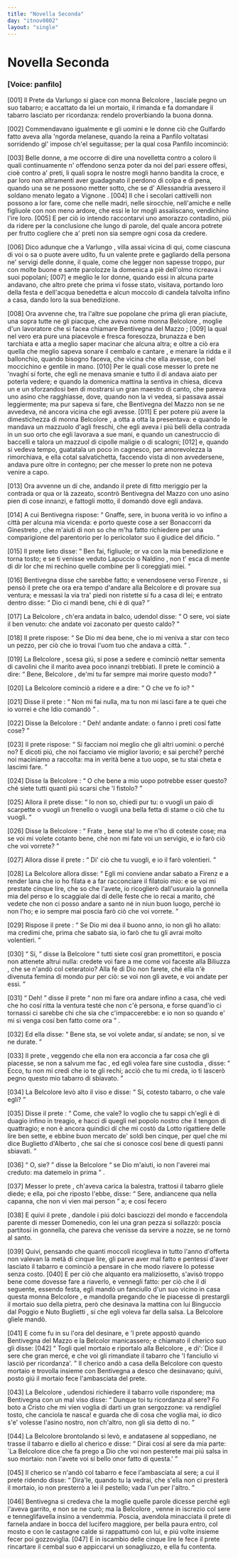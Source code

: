 ```yaml
---
title: "Novella Seconda"
day: "itnov0802"
layout: "single"
---
```

<div id="nov0802" type="novella" who="panfilo">
 <h1>
  Novella Seconda
 </h1>
 <p>
  <h3>
   [Voice: panfilo]
  </h3>
 </p>
 <argument>
  <p>
   <a name="p08020001">
    [001]
   </a>
   <name persref="prete-0802" type="person">
    Il Prete da Varlungo
   </name>
   si giace con
   <name persref="belcolore" type="person">
    monna Belcolore
   </name>
   , lasciale pegno un suo tabarro; e accattato da lei un mortaio, il rimanda e fa domandare il tabarro lasciato per ricordanza: rendelo proverbiando la buona donna.
  </p>
 </argument>
 <div3 type="commentary" who="author">
  <p>
   <a name="p08020002">
    [002]
   </a>
   Commendavano igualmente e gli uomini e le donne ci&ograve; che
   <name persref="gulfardo" type="person">
    Gulfardo
   </name>
   fatto aveva alla 'ngorda melanese, quando
   <name persref="lauretta" type="person">
    la reina
   </name>
   a
   <name persref="panfilo" type="person">
    Panfilo
   </name>
   voltatasi sorridendo gl' impose ch'el seguitasse; per la qual cosa
   <name persref="panfilo" type="person">
    Panfilo
   </name>
   incominci&ograve;:
  </p>
 </div3>
 <div3 type="commentary" who="panfilo">
  <p>
   <a name="p08020003">
    [003]
   </a>
   Belle donne, a me occorre di dire una novelletta contro a coloro li quali continuamente n' offendono senza poter da noi del pari essere offesi, cio&egrave; contro a' preti, li quali sopra le nostre mogli hanno bandita la croce, e par loro non altramenti aver guadagnato il perdono di colpa e di pena, quando una se ne possono metter sotto, che se d'
   <name placeref="alessandriaeg" type="place">
    Allessandria
   </name>
   avessero il soldano menato legato a
   <name placeref="avignone" type="place">
    Vignone
   </name>
   .
   <a name="p08020004">
    [004]
   </a>
   Il che i secolari cattivelli non possono a lor fare, come che nelle madri, nelle sirocchie, nell'amiche e nelle figliuole con non meno ardore, che essi le lor mogli assaliscano, vendichino l'ire loro.
   <a name="p08020005">
    [005]
   </a>
   E per ci&ograve; io intendo raccontarvi uno amorazzo contadino, pi&uacute; da ridere per la conclusione che lungo di parole, del quale ancora potrete per frutto cogliere che a' preti non sia sempre ogni cosa da credere.
  </p>
 </div3>
 <p>
  <a name="p08020006">
   [006]
  </a>
  Dico adunque che a
  <name placeref="varlungo" type="place">
   Varlungo
  </name>
  , villa assai vicina di qui, come ciascuna di voi o sa o puote avere udito, fu un valente
  <name persref="prete-0802" type="person">
   prete
  </name>
  e gagliardo della persona ne' servigi delle donne, il quale, come che legger non sapesse troppo, pur con molte buone e sante parolozze la domenica a pi&egrave; dell'olmo ricreava i suoi popolani;
  <a name="p08020007">
   [007]
  </a>
  e meglio le lor donne, quando essi in alcuna parte andavano, che altro prete che prima vi fosse stato, visitava, portando loro della festa e dell'acqua benedetta e alcun moccolo di candela talvolta infino a casa, dando loro la sua benedizione.
 </p>
 <p>
  <a name="p08020008">
   [008]
  </a>
  Ora avvenne che, tra l'altre sue popolane che prima gli eran piaciute, una sopra tutte ne gli piacque, che aveva nome
  <name persref="belcolore" type="person">
   monna Belcolore
  </name>
  , moglie d'un lavoratore che si facea chiamare
  <name persref="bentivegnamazzo" type="person">
   Bentivegna del Mazzo
  </name>
  ;
  <a name="p08020009">
   [009]
  </a>
  la qual nel vero era pure una piacevole e fresca foresozza, brunazza e ben tarchiata e atta a meglio saper macinar che alcuna altra; e oltre a ci&ograve; era quella che meglio sapeva sonare il cembalo e cantare
  <title type="song">
   L'acqua corre la borrana
  </title>
  , e menare la ridda e il ballonchio, quando bisogno faceva, che vicina che ella avesse, con bel moccichino e gentile in mano.
  <a name="p08020010">
   [010]
  </a>
  Per le quali cose messer lo
  <name persref="prete-0802" type="person">
   prete
  </name>
  ne 'nvagh&iacute; s&iacute; forte, che egli ne menava smanie e tutto il d&iacute; andava aiato per poterla vedere; e quando la domenica mattina la sentiva in chiesa, diceva un
  <title type="song">
   Kyrie
  </title>
  e un
  <title type="song">
   Sanctus
  </title>
  sforzandosi ben di mostrarsi un gran maestro di canto, che pareva uno asino che ragghiasse, dove, quando non la vi vedea, si passava assai leggiermente; ma pur sapeva s&iacute; fare, che
  <name persref="bentivegnamazzo" type="person">
   Bentivegna del Mazzo
  </name>
  non se ne avvedeva, n&eacute; ancora vicina che egli avesse.
  <a name="p08020011">
   [011]
  </a>
  E per potere pi&uacute; avere la dimestichezza di
  <name persref="belcolore" type="person">
   monna Belcolore
  </name>
  , a otta a otta la presentava: e quando le mandava un mazzuolo d'agli freschi, che egli aveva i pi&uacute; belli della contrada in un suo orto che egli lavorava a sue mani, e quando un canestruccio di baccelli e talora un mazzuol di cipolle maligie o di scalogni;
  <a name="p08020012">
   [012]
  </a>
  e, quando si vedeva tempo, guatatala un poco in cagnesco, per amorevolezza la rimorchiava, e ella cotal salvatichetta, faccendo vista di non avvedersene, andava pure oltre in contegno; per che messer lo prete non ne poteva venire a capo.
 </p>
 <p>
  <a name="p08020013">
   [013]
  </a>
  Ora avvenne un d&iacute; che, andando il
  <name persref="prete-0802" type="person">
   prete
  </name>
  di fitto meriggio per la contrada or qua or l&agrave; zazeato, scontr&ograve;
  <name persref="bentivegnamazzo" type="person">
   Bentivegna del Mazzo
  </name>
  con uno asino pien di cose innanzi, e fattogli motto, il domand&ograve; dove egli andava.
 </p>
 <p>
  <a name="p08020014">
   [014]
  </a>
  A cui
  <name persref="bentivegnamazzo" type="person">
   Bentivegna
  </name>
  rispose:
  <q direct="unspecified" who="bentivegnamazzo">
   Gnaffe, sere, in buona verit&agrave; io vo infino a
   <name placeref="firenze" type="place">
    citt&agrave;
   </name>
   per alcuna mia vicenda: e porto queste cose a ser
   <name persref="bonaccorri" type="person">
    Bonaccorri da Ginestreto
   </name>
   , che m'aiuti di non so che m'ha fatto richiedere per una comparigione del parentorio per lo pericolator suo il giudice del dificio.
  </q>
 </p>
 <p>
  <a name="p08020015">
   [015]
  </a>
  Il
  <name persref="prete-0802" type="person">
   prete
  </name>
  lieto disse:
  <q direct="unspecified" who="prete-0802">
   Ben fai, figliuole; or va con la mia benedizione e torna tosto; e se ti venisse veduto
   <name persref="lapuccio" type="person">
    Lapuccio
   </name>
   o
   <name persref="naldino" type="person">
    Naldino
   </name>
   , non t' esca di mente di dir lor che mi rechino quelle combine per li coreggiati miei.
  </q>
 </p>
 <p>
  <a name="p08020016">
   [016]
  </a>
  <name persref="bentivegnamazzo" type="person">
   Bentivegna
  </name>
  disse che sarebbe fatto; e venendosene verso
  <name persref="firenze" type="place">
   Firenze
  </name>
  , si pens&ograve; il
  <name persref="prete-0802" type="person">
   prete
  </name>
  che ora era tempo d'andare alla
  <name persref="belcolore" type="person">
   Belcolore
  </name>
  e di provare sua ventura; e messasi la via tra' piedi non ristette s&iacute; fu a casa di lei; e entrato dentro disse:
  <q direct="unspecified" who="prete-0802">
   Dio ci mandi bene, chi &egrave; di qua?
  </q>
 </p>
 <p>
  <a name="p08020017">
   [017]
  </a>
  La
  <name persref="belcolore" type="person">
   Belcolore
  </name>
  , ch'era andata in balco, udendol disse:
  <q direct="unspecified" who="belcolore">
   O sere, voi siate il ben venuto: che andate voi zaconato per questo caldo?
  </q>
 </p>
 <p>
  <a name="p08020018">
   [018]
  </a>
  Il
  <name persref="prete-0802" type="person">
   prete
  </name>
  rispose:
  <q direct="unspecified" who="prete-0802">
   Se Dio mi dea bene, che io mi veniva a star con teco un pezzo, per ci&ograve; che io trovai l'uom tuo che andava a
   <name placeref="firenze" type="place">
    citt&agrave;.
   </name>
  </q>
  .
 </p>
 <p>
  <a name="p08020019">
   [019]
  </a>
  La
  <name persref="belcolore" type="person">
   Belcolore
  </name>
  , scesa gi&uacute;, si pose a sedere e cominci&ograve; nettar sementa di cavolini che il marito avea poco innanzi trebbiati. Il
  <name persref="prete-0802" type="person">
   prete
  </name>
  le cominci&ograve; a dire:
  <q direct="unspecified" who="prete-0802">
   Bene,
   <name persref="belcolore" type="person">
    Belcolore
   </name>
   , de'mi tu far sempre mai morire questo modo?
  </q>
 </p>
 <p>
  <a name="p08020020">
   [020]
  </a>
  La
  <name persref="belcolore" type="person">
   Belcolore
  </name>
  cominci&ograve; a ridere e a dire:
  <q direct="unspecified" who="belcolore">
   O che ve fo io?
  </q>
 </p>
 <p>
  <a name="p08020021">
   [021]
  </a>
  Disse il
  <name persref="prete-0802" type="person">
   prete
  </name>
  :
  <q direct="unspecified" who="prete-0802">
   Non mi fai nulla, ma tu non mi lasci fare a te quei che io vorrei e che Idio comand&ograve;
  </q>
  .
 </p>
 <p>
  <a name="p08020022">
   [022]
  </a>
  Disse la
  <name persref="belcolore" type="person">
   Belcolore
  </name>
  :
  <q direct="unspecified" who="belcolore">
   Deh! andante andate: o fanno i preti cos&iacute; fatte cose?
  </q>
 </p>
 <p>
  <a name="p08020023">
   [023]
  </a>
  Il
  <name persref="prete-0802" type="person">
   prete
  </name>
  rispose:
  <q direct="unspecified" who="prete-0802">
   S&iacute; facciam noi meglio che gli altri uomini: o perch&eacute; no? E dicoti pi&uacute;, che noi facciamo vie miglior lavorio; e sai perch&eacute;? perch&eacute; noi maciniamo a raccolta: ma in verit&agrave; bene a tuo uopo, se tu stai cheta e lascimi fare.
  </q>
 </p>
 <p>
  <a name="p08020024">
   [024]
  </a>
  Disse la
  <name persref="belcolore" type="person">
   Belcolore
  </name>
  :
  <q direct="unspecified" who="belcolore">
   O che bene a mio uopo potrebbe esser questo? ch&eacute; siete tutti quanti pi&uacute; scarsi che 'l fistolo?
  </q>
 </p>
 <p>
  <a name="p08020025">
   [025]
  </a>
  Allora il
  <name persref="prete-0802" type="person">
   prete
  </name>
  disse:
  <q direct="unspecified" who="prete-0802">
   Io non so, chiedi pur tu: o vuogli un paio di scarpette o vuogli un frenello o vuogli una bella fetta di stame o ci&ograve; che tu vuogli.
  </q>
 </p>
 <p>
  <a name="p08020026">
   [026]
  </a>
  Disse la
  <name persref="belcolore" type="person">
   Belcolore
  </name>
  :
  <q direct="unspecified" who="belcolore">
   <name persref="prete-0802" type="person">
    Frate
   </name>
   , bene sta! Io me n'ho di coteste cose; ma se voi mi volete cotanto bene, ch&eacute; non mi fate voi un servigio, e io far&ograve; ci&ograve; che voi vorrete?
  </q>
 </p>
 <p>
  <a name="p08020027">
   [027]
  </a>
  Allora disse il
  <name persref="prete-0802" type="person">
   prete
  </name>
  :
  <q direct="unspecified" who="prete-0802">
   Di' ci&ograve; che tu vuogli, e io il far&ograve; volentieri.
  </q>
 </p>
 <p>
  <a name="p08020028">
   [028]
  </a>
  La
  <name persref="belcolore" type="person">
   Belcolore
  </name>
  allora disse:
  <q direct="unspecified" who="belcolore">
   Egli mi conviene andar sabato a
   <name placeref="firenze" type="place">
    Firenz
   </name>
   e a render lana che io ho filata e a far racconciare il filatoio mio: e se voi mi prestate cinque lire, che so che l'avete, io ricoglier&ograve; dall'usuraio la gonnella mia del perso e lo scaggiale dai d&iacute; delle feste che io recai a marito, ch&eacute; vedete che non ci posso andare a santo n&eacute; in niun buon luogo, perch&eacute; io non l'ho; e io sempre mai poscia far&ograve; ci&ograve; che voi vorrete.
  </q>
 </p>
 <p>
  <a name="p08020029">
   [029]
  </a>
  Rispose il
  <name persref="prete-0802" type="person">
   prete
  </name>
  :
  <q direct="unspecified" who="prete-0802">
   Se Dio mi dea il buono anno, io non gli ho allato: ma credimi che, prima che sabato sia, io far&ograve; che tu gli avrai molto volentieri.
  </q>
 </p>
 <p>
  <a name="p08020030">
   [030]
  </a>
  <q direct="unspecified" who="belcolore">
   S&iacute;,
  </q>
  disse la
  <name persref="belcolore" type="person">
   Belcolore
  </name>
  <q direct="unspecified">
   tutti siete cos&iacute; gran promettitori, e poscia non attenete altrui nulla: credete voi fare a me come voi faceste alla
   <name persref="biliuzza" type="person">
    Biliuzza
   </name>
   , che se n'and&ograve; col ceteratoio? Alla f&eacute; di Dio non farete, ch&eacute; ella n'&egrave; divenuta femina di mondo pur per ci&ograve;: se voi non gli avete, e voi andate per essi.
  </q>
 </p>
 <p>
  <a name="p08020031">
   [031]
  </a>
  <q direct="unspecified" who="prete-0802">
   Deh!
  </q>
  disse il
  <name persref="prete-0802" type="person">
   prete
  </name>
  <q direct="unspecified">
   non mi fare ora andare infino a casa, ch&eacute; vedi che ho cos&iacute; ritta la ventura test&eacute; che non c'&egrave; persona, e forse quand'io ci tornassi ci sarebbe chi che sia che c'impaccerebbe: e io non so quando e' mi si venga cos&iacute; ben fatto come ora
  </q>
  .
 </p>
 <p>
  <a name="p08020032">
   [032]
  </a>
  Ed ella disse:
  <q direct="unspecified" who="belcolore">
   Bene sta, se voi volete andar, s&iacute; andate; se non, s&iacute; ve ne durate.
  </q>
 </p>
 <p>
  <a name="p08020033">
   [033]
  </a>
  Il
  <name persref="prete-0802" type="person">
   prete
  </name>
  , veggendo che ella non era acconcia a far cosa che gli piacesse, se non a
  <foreign>
   salvum me fac
  </foreign>
  , ed egli volea fare
  <foreign>
   sine custodia
  </foreign>
  , disse:
  <q direct="unspecified" who="prete-0802">
   Ecco, tu non mi credi che io te gli rechi; acci&ograve; che tu mi creda, io ti lascer&ograve; pegno questo mio tabarro di sbiavato.
  </q>
 </p>
 <p>
  <a name="p08020034">
   [034]
  </a>
  La
  <name persref="belcolore" type="person">
   Belcolore
  </name>
  lev&ograve; alto il viso e disse:
  <q direct="unspecified" who="belcolore">
   S&iacute;, cotesto tabarro, o che vale egli?
  </q>
 </p>
 <p>
  <a name="p08020035">
   [035]
  </a>
  Disse il
  <name persref="prete-0802" type="person">
   prete
  </name>
  :
  <q direct="unspecified" who="prete-0802">
   Come, che vale? Io voglio che tu sappi ch'egli &egrave; di duagio infino in treagio, e hacci di quegli nel popolo nostro che il tengon di quattragio; e non &egrave; ancora quindici d&iacute; che mi cost&ograve; da
   <name persref="lotto" type="person">
    Lotto
   </name>
   rigattiere delle lire ben sette, e ebbine buon mercato de' soldi ben cinque, per quel che mi dice
   <name persref="buglietto" type="person">
    Buglietto d'Alberto
   </name>
   , che sai che si conosce cos&iacute; bene di questi panni sbiavati.
  </q>
 </p>
 <p>
  <a name="p08020036">
   [036]
  </a>
  <q direct="unspecified" who="belcolore">
   O, sie?
  </q>
  disse la
  <name persref="belcolore" type="person">
   Belcolore
  </name>
  <q direct="unspecified">
   se Dio m'aiuti, io non l'averei mai creduto: ma datemelo in prima
  </q>
  .
 </p>
 <p>
  <a name="p08020037">
   [037]
  </a>
  Messer lo
  <name persref="prete-0802" type="person">
   prete
  </name>
  , ch'aveva carica la balestra, trattosi il tabarro gliele diede; e ella, poi che riposto l'ebbe, disse:
  <q direct="unspecified" who="belcolore">
   Sere, andiancene qua nella capanna, che non vi vien mai person
  </q>
  a; e cos&iacute; fecero
 </p>
 <p>
  <a name="p08020038">
   [038]
  </a>
  E quivi il
  <name persref="prete-0802" type="person">
   prete
  </name>
  , dandole i pi&uacute; dolci basciozzi del mondo e faccendola parente di messer Domenedio, con lei una gran pezza si sollazz&ograve;: poscia partitosi in gonnella, che pareva che venisse da servire a nozze, se ne torn&ograve; al santo.
 </p>
 <p>
  <a name="p08020039">
   [039]
  </a>
  Quivi, pensando che quanti moccoli ricoglieva in tutto l'anno d'offerta non valevan la met&agrave; di cinque lire, gli parve aver mal fatto e pentessi d'aver lasciato il tabarro e cominci&ograve; a pensare in che modo riavere lo potesse senza costo.
  <a name="p08020040">
   [040]
  </a>
  E per ci&ograve; che alquanto era maliziosetto, s'avis&ograve; troppo bene come dovesse fare a riaverlo, e vennegli fatto: per ci&ograve; che il d&iacute; seguente, essendo festa, egli mand&ograve; un fanciullo d'un suo vicino in casa questa
  <name persref="belcolore" type="person">
   monna Belcolore
  </name>
  , e mandolla pregando che le piacesse di prestargli il mortaio suo della pietra, per&ograve; che desinava la mattina con lui
  <name persref="binguccio" type="person">
   Binguccio dal Poggio
  </name>
  e
  <name persref="nutobuglietti" type="person">
   Nuto Buglietti
  </name>
  , s&iacute; che egli voleva far della salsa. La
  <name persref="belcolore" type="person">
   Belcolore
  </name>
  gliele mand&ograve;.
 </p>
 <p>
  <a name="p08020041">
   [041]
  </a>
  E come fu in su l'ora del desinare, e 'l
  <name persref="prete-0802" type="person">
   prete
  </name>
  appost&ograve; quando
  <name persref="bentivegnamazzo" type="person">
   Bentivegna del Mazzo
  </name>
  e la
  <name persref="belcolore" type="person">
   Belcolor
  </name>
  manicassero; e chiamato il
  <name persref="chierico-0802" type="person">
   cherico
  </name>
  suo gli disse:
  <a name="p08020042">
   [042]
  </a>
  <q direct="unspecified" who="prete-0802">
   Togli quel mortaio e riportalo alla
   <name persref="belcolore" type="person">
    Belcolore
   </name>
   , e di':`Dice il sere che gran merc&eacute;, e che voi gli rimandiate il tabarro che 'l fanciullo vi lasci&ograve; per ricordanza'.
  </q>
  Il cherico and&ograve; a casa della
  <name persref="belcolore" type="person">
   Belcolore
  </name>
  con questo mortaio e trovolla insieme con
  <name persref="bentivegnamazzo" type="person">
   Bentivegna
  </name>
  a desco che desinavano; quivi, posto gi&uacute; il mortaio fece l'ambasciata del prete.
 </p>
 <p>
  <a name="p08020043">
   [043]
  </a>
  La
  <name persref="belcolore" type="person">
   Belcolore
  </name>
  , udendosi richiedere il tabarro volle rispondere; ma
  <name persref="bentivegnamazzo" type="person">
   Bentivegna
  </name>
  con un mal viso disse:
  <q direct="unspecified" who="bentivegnamazzo">
   Dunque toi tu ricordanza al sere? Fo boto a Cristo che mi vien voglia di darti un gran sergozzone: va rendigliel tosto, che canciola te nasca! e guarda che di cosa che voglia mai, io dico s'e' volesse l'asino nostro, non ch'altro, non gli sia detto di no.
  </q>
 </p>
 <p>
  <a name="p08020044">
   [044]
  </a>
  La
  <name persref="belcolore" type="person">
   Belcolore
  </name>
  brontolando si lev&ograve;, e andatasene al soppediano, ne trasse il tabarro e diello al cherico e disse:
  <q direct="unspecified" who="belcolore">
   Dirai cos&iacute; al sere da mia parte: `La
   <name persref="belcolore" type="person">
    Belcolore
   </name>
   dice che fa prego a Dio che voi non pesterete mai pi&uacute; salsa in suo mortaio: non l'avete voi s&iacute; bello onor fatto di questa.'
  </q>
 </p>
 <p>
  <a name="p08020045">
   [045]
  </a>
  <name persref="chierico-0802" type="person">
   Il cherico
  </name>
  se n'and&ograve; col tabarro e fece l'ambasciata al sere; a cui il
  <name persref="prete-0802" type="person">
   prete
  </name>
  ridendo disse:
  <q direct="unspecified" who="prete-0802">
   Dira'le, quando tu la vedrai, che s'ella non ci prester&agrave; il mortaio, io non presterr&ograve; a lei il pestello; vada l'un per l'altro.
  </q>
 </p>
 <p>
  <a name="p08020046">
   [046]
  </a>
  <name persref="bentivegnamazzo" type="person">
   Bentivegna
  </name>
  si credeva che la moglie quelle parole dicesse perch&eacute; egli l'aveva garrito, e non se ne cur&ograve;; ma la
  <name persref="belcolore" type="person">
   Belcolore
  </name>
  , venne in iscrezio col sere e tenneglifavella insino a vendemmia. Poscia, avendola minacciata il
  <name persref="prete-0802" type="person">
   prete
  </name>
  di farnela andare in bocca del lucifero maggiore, per bella paura entro, col mosto e con le castagne calde si rappattum&ograve; con lui, e pi&uacute; volte insieme fecer poi gozzoviglia.
  <a name="p08020047">
   [047]
  </a>
  E in iscambio delle cinque lire le fece il
  <name persref="prete-0802" type="person">
   prete
  </name>
  rincartare il cembal suo e appiccarvi un sonagliuzzo, e ella fu contenta.
 </p>
</div>